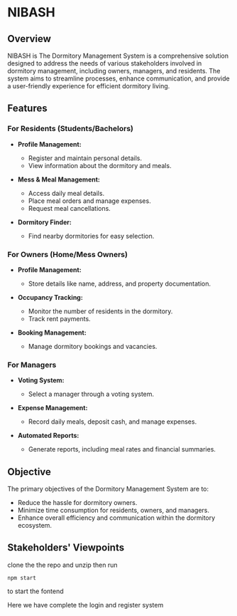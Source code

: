 # NIBASH

## Overview

NIBASH is The Dormitory Management System is a comprehensive solution designed to address the needs of various stakeholders involved in dormitory management, including owners, managers, and residents. The system aims to streamline processes, enhance communication, and provide a user-friendly experience for efficient dormitory living.

## Features

### For Residents (Students/Bachelors)

- **Profile Management:**
  - Register and maintain personal details.
  - View information about the dormitory and meals.

- **Mess & Meal Management:**
  - Access daily meal details.
  - Place meal orders and manage expenses.
  - Request meal cancellations.

- **Dormitory Finder:**
  - Find nearby dormitories for easy selection.

### For Owners (Home/Mess Owners)

- **Profile Management:**
  - Store details like name, address, and property documentation.

- **Occupancy Tracking:**
  - Monitor the number of residents in the dormitory.
  - Track rent payments.

- **Booking Management:**
  - Manage dormitory bookings and vacancies.

### For Managers

- **Voting System:**
  - Select a manager through a voting system.

- **Expense Management:**
  - Record daily meals, deposit cash, and manage expenses.

- **Automated Reports:**
  - Generate reports, including meal rates and financial summaries.

## Objective

The primary objectives of the Dormitory Management System are to:

- Reduce the hassle for dormitory owners.
- Minimize time consumption for residents, owners, and managers.
- Enhance overall efficiency and communication within the dormitory ecosystem.

## Stakeholders' Viewpoints



clone the the repo and unzip then run 
```
npm start
```
to start the fontend

Here we have complete the login and register system 



